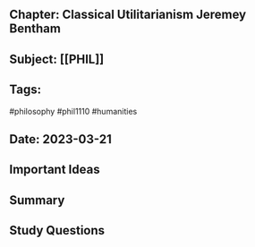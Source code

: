 ## Chapter: Classical Utilitarianism Jeremey Bentham
## Subject: [[PHIL]]
## Tags:
#philosophy #phil1110 #humanities 
## Date: 2023-03-21

## Important Ideas

## Summary


## Study Questions


